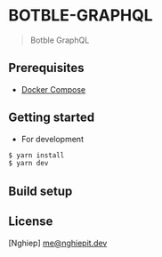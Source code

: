 # BOTBLE-GRAPHQL

> Botble GraphQL

## Prerequisites

- [Docker Compose](https://docs.docker.com/compose/install)

## Getting started

- For development

```bash
$ yarn install
$ yarn dev
```

## Build setup

## License

[Nghiep] <me@nghiepit.dev>

